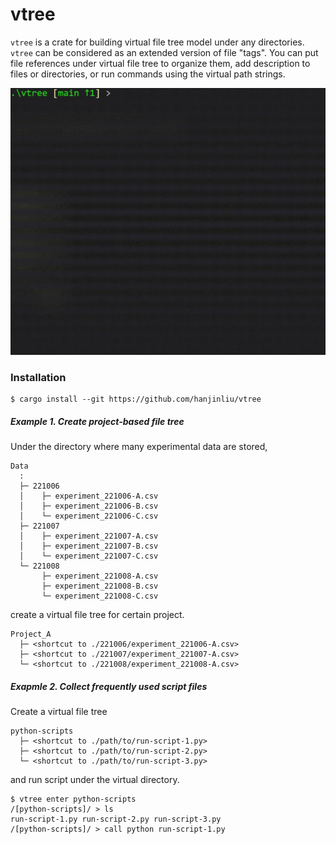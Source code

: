 # vtree

`vtree` is a crate for building virtual file tree model under any directories.
`vtree` can be considered as an extended version of file "tags". You can put file 
references under virtual file tree to organize them, add description to files or 
directories, or run commands using the virtual path strings.

![](images/demo.gif)

### Installation

```
$ cargo install --git https://github.com/hanjinliu/vtree
```

##### Example 1. Create project-based file tree

Under the directory where many experimental data are stored,

```
Data
  :
  ├─ 221006
  │    ├─ experiment_221006-A.csv
  │    ├─ experiment_221006-B.csv
  │    └─ experiment_221006-C.csv
  ├─ 221007
  │    ├─ experiment_221007-A.csv
  │    ├─ experiment_221007-B.csv
  │    └─ experiment_221007-C.csv
  └─ 221008
       ├─ experiment_221008-A.csv
       ├─ experiment_221008-B.csv
       └─ experiment_221008-C.csv
```

create a virtual file tree for certain project.

```
Project_A
  ├─ <shortcut to ./221006/experiment_221006-A.csv>
  ├─ <shortcut to ./221007/experiment_221007-A.csv>
  └─ <shortcut to ./221008/experiment_221008-A.csv>
```

##### Exapmle 2. Collect frequently used script files

Create a virtual file tree

```
python-scripts
  ├─ <shortcut to ./path/to/run-script-1.py>
  ├─ <shortcut to ./path/to/run-script-2.py>
  └─ <shortcut to ./path/to/run-script-3.py>
```

and run script under the virtual directory.

```
$ vtree enter python-scripts
/[python-scripts]/ > ls
run-script-1.py run-script-2.py run-script-3.py
/[python-scripts]/ > call python run-script-1.py
```
